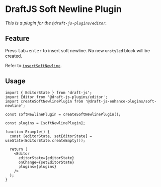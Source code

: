 # DraftJS Soft Newline Plugin

_This is a plugin for the `@draft-js-plugins/editor`._

## Feature

Press <kbd>tab</kbd>+<kbd>enter</kbd> to insert soft newline. No new `unstyled` block will be created.

Refer to [`insertSoftNewline`](https://draftjs.org/docs/api-reference-rich-utils#insertsoftnewline).

## Usage

```tsx
import { EditorState } from 'draft-js';
import Editor from '@draft-js-plugins/editor';
import createSoftNewlinePlugin from '@draft-js-enhance-plugins/soft-newline';

const softNewlinePlugin = createSoftNewlinePlugin();

const plugins = [softNewlinePlugin];

function Example() {
  const [editorState, setEditorState] = useState(EditorState.createEmpty());

  return (
    <Editor
      editorState={editorState}
      onChange={setEditorState}
      plugins={plugins}
    />
  );
}
```
